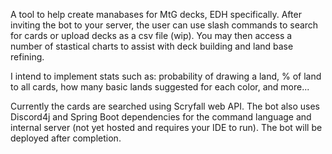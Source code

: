 A tool to help create manabases for MtG decks, EDH specifically. After inviting the bot to your server, the user can use slash commands to search for cards or upload decks as a csv file (wip). You may then access a number of stastical charts to assist with deck building and land base refining. 

I intend to implement stats such as: probability of drawing a land, % of land to all cards, how many basic lands suggested for each color, and more...

Currently the cards are searched using Scryfall web API. The bot also uses Discord4j and Spring Boot dependencies for the command language and internal server (not yet hosted and requires your IDE to run). The bot will be deployed after completion.
